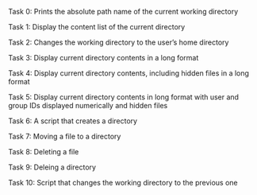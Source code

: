 Task 0: Prints the absolute path name of the current working directory

Task 1: Display the content list of the current directory

Task 2: Changes the working directory to the user’s home directory

Task 3: Display current directory contents in a long format

Task 4: Display current directory contents, including hidden files in a long format

Task 5: Display current directory contents in long format with user and group IDs displayed numerically and hidden files

Task 6: A script that creates a directory

Task 7: Moving a file to a directory

Task 8: Deleting a file

Task 9: Deleing a directory

Task 10: Script that changes the working directory to the previous one
